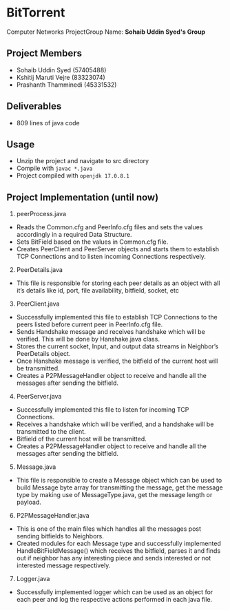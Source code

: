 # BitTorrent

Computer Networks ProjectGroup Name: **Sohaib Uddin Syed's Group**

## Project Members 
-	Sohaib Uddin Syed (57405488)
-	Kshitij Maruti Vejre (83323074)
-	Prashanth Thamminedi (45331532)

## Deliverables
- 809 lines of java code

## Usage
- Unzip the project and navigate to src directory
- Compile with ```javac *.java```
- Project compiled with ```openjdk 17.0.8.1```
  
## Project Implementation (until now)
1.	peerProcess.java
-	Reads the Common.cfg and PeerInfo.cfg files and sets the values accordingly in a required Data Structure.
-	Sets BitField based on the values in Common.cfg file.
-	Creates PeerClient and PeerServer objects and starts them to establish TCP Connections and to listen incoming Connections respectively.

2.	PeerDetails.java
-	This file is responsible for storing each peer details as an object with all it’s details like id, port, file availability, bitfield, socket, etc

3.	PeerClient.java
-	Successfully implemented this file to establish TCP Connections to the peers listed before current peer in PeerInfo.cfg file.
-	Sends Handshake message and receives handshake which will be verified. This will be done by Hanshake.java class.
-	Stores the current socket, Input, and output data streams in Neighbor’s PeerDetails object.
-	Once Hanshake message is verified, the bitfield of the current host will be transmitted.
-	Creates a P2PMessageHandler object to receive and handle all the messages after sending the bitfield.

4.	PeerServer.java
-	Successfully implemented this file to listen for incoming TCP Connections.
-	Receives a handshake which will be verified, and a handshake will be transmitted to the client.
-	Bitfield of the current host will be transmitted.
-	Creates a P2PMessageHandler object to receive and handle all the messages after sending the bitfield.




5.	Message.java
-	This file is responsible to create a Message object which can be used to build Message byte array for transmitting the message, get the message type by making use of MessageType.java, get the message length or payload.

6.	P2PMessageHandler.java
-	This is one of the main files which handles all the messages post sending bitfields to Neighbors.
-	Created modules for each Message type and successfully implemented HandleBitFieldMessage() which receives the bitfield, parses it and finds out if neighbor has any interesting piece and sends interested or not interested message respectively.

7.	Logger.java
-	Successfully implemented logger which can be used as an object for each peer and log the respective actions performed in each java file.

